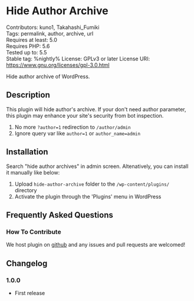 # Hide Author Archive

Contributors: kuno1, Takahashi_Fumiki  
Tags: permalink, author, archive, url  
Requires at least: 5.0  
Requires PHP: 5.6  
Tested up to: 5.5  
Stable tag: %nightly%
License: GPLv3 or later
License URI: https://www.gnu.org/licenses/gpl-3.0.html

Hide author archive of WordPress.

## Description

This plugin will hide author's archive.
If your don't need author parameter, this plugin may enhance your site's security from bot inspection.

1. No more `?author=1` redirection to `/author/admin`
2. Ignore query var like `author=1` or `author_name=admin`

## Installation

Search "hide author archives" in admin screen.
Altenatively, you can install it manually like below:

1. Upload `hide-author-archive` folder to the `/wp-content/plugins/` directory
2. Activate the plugin through the 'Plugins' menu in WordPress

## Frequently Asked Questions

### How To Contribute

We host plugin on [github](https://github.com/kuno1/hide-author-archive) and any issues and pull requests are welcomed!

## Changelog

### 1.0.0

* First release
